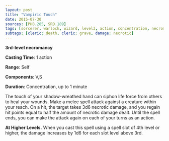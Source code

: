 ```yaml
---
layout: post
title: "Vampiric Touch"
date: 2015-07-30
sources: [PHB.285, SRD.189]
tags: [sorcerer, warlock, wizard, level3, action, concentration, necromancy]
subtags: [cleric: death, cleric: grave, damage: necrotic]
---
```


**3rd-level necromancy**

**Casting Time**: 1 action

**Range**: Self

**Components**: V,S

**Duration**: Concentration, up to 1 minute

The touch of your shadow-wreathed hand can siphon life force from others to heal your wounds. Make a melee spell attack against a creature within your reach. On a hit, the target takes 3d6 necrotic damage, and you regain hit points equal to half the amount of necrotic damage dealt. Until the spell ends, you can make the attack again on each of your turns as an action. 

**At Higher Levels.** When you cast this spell using a spell slot of 4th level or higher, the damage increases by 1d6 for each slot level above 3rd.
